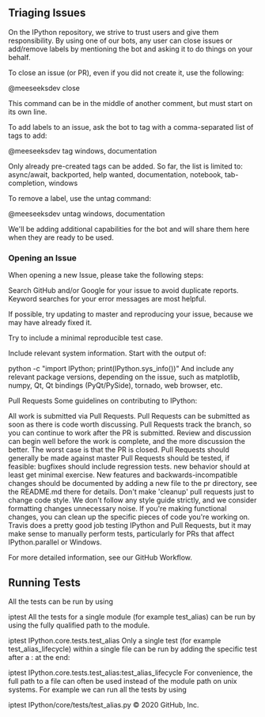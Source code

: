 ## Triaging Issues
On the IPython repository, we strive to trust users and give them responsibility. By using one of our bots, any user can close issues or add/remove labels by mentioning the bot and asking it to do things on your behalf.

To close an issue (or PR), even if you did not create it, use the following:

@meeseeksdev close

This command can be in the middle of another comment, but must start on its own line.

To add labels to an issue, ask the bot to tag with a comma-separated list of tags to add:

@meeseeksdev tag windows, documentation

Only already pre-created tags can be added. So far, the list is limited to: async/await, backported, help wanted, documentation, notebook, tab-completion, windows

To remove a label, use the untag command:

@meeseeksdev untag windows, documentation

We'll be adding additional capabilities for the bot and will share them here when they are ready to be used.

### Opening an Issue
When opening a new Issue, please take the following steps:

Search GitHub and/or Google for your issue to avoid duplicate reports. Keyword searches for your error messages are most helpful.

If possible, try updating to master and reproducing your issue, because we may have already fixed it.

Try to include a minimal reproducible test case.

Include relevant system information. Start with the output of:

 python -c "import IPython; print(IPython.sys_info())"
And include any relevant package versions, depending on the issue, such as matplotlib, numpy, Qt, Qt bindings (PyQt/PySide), tornado, web browser, etc.

Pull Requests
Some guidelines on contributing to IPython:

All work is submitted via Pull Requests.
Pull Requests can be submitted as soon as there is code worth discussing. Pull Requests track the branch, so you can continue to work after the PR is submitted. Review and discussion can begin well before the work is complete, and the more discussion the better. The worst case is that the PR is closed.
Pull Requests should generally be made against master
Pull Requests should be tested, if feasible:
bugfixes should include regression tests.
new behavior should at least get minimal exercise.
New features and backwards-incompatible changes should be documented by adding a new file to the pr directory, see the README.md there for details.
Don't make 'cleanup' pull requests just to change code style. We don't follow any style guide strictly, and we consider formatting changes unnecessary noise. If you're making functional changes, you can clean up the specific pieces of code you're working on.
Travis does a pretty good job testing IPython and Pull Requests, but it may make sense to manually perform tests, particularly for PRs that affect IPython.parallel or Windows.

For more detailed information, see our GitHub Workflow.

## Running Tests
All the tests can be run by using

iptest
All the tests for a single module (for example test_alias) can be run by using the fully qualified path to the module.

iptest IPython.core.tests.test_alias
Only a single test (for example test_alias_lifecycle) within a single file can be run by adding the specific test after a : at the end:

iptest IPython.core.tests.test_alias:test_alias_lifecycle
For convenience, the full path to a file can often be used instead of the module path on unix systems. For example we can run all the tests by using

iptest IPython/core/tests/test_alias.py
© 2020 GitHub, Inc.

